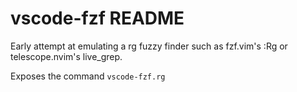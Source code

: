 # vscode-fzf README

Early attempt at emulating a rg fuzzy finder such as fzf.vim's :Rg or
telescope.nvim's live_grep.

Exposes the command `vscode-fzf.rg`
